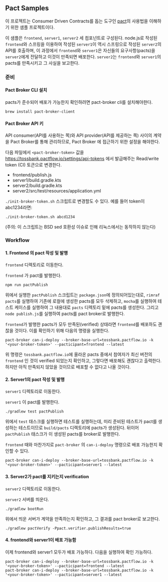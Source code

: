## Pact Samples

이 프로젝트는 Consumer Driven Contracts를 돕는 도구인 [pact](https://pact.io)의
사용법을 이해하기 위한 샘플 프로젝트이다.

이 샘플은 `frontend`, `server1`, `server2` 세 컴포넌트로 구성된다. node.js로
작성된 `frontend`와 스프링을 이용하여 작성된 `server1`이 역시 스프링으로 작성된
`server2`의 API를 호출하며, 이 과정에서 `frontend`와 `server1`은 자신들의
요구사항(pacts)을 `server2`에게 전달하고 이것이 만족되면 배포한다. `server2`는
`frontend`와 `server1`의 pacts를 만족시키고 그 사실을 보고한다.

### 준비

#### Pact Broker CLI 설치

pacts가 준수되어 배포가 가능한지 확인하려면 pact-broker cli를 설치해야한다.

    brew install pact-broker-client

#### Pact Broker API 키

API consumer(API를 사용하는 쪽)와 API provider(API를 제공하는 쪽) 사이의 계약을
Pact Broker를 통해 관리하므로, Pact Broker 에 접근하기 위한 설정을 해야한다.

다음 파일에서 `<pact-broker-token>` 값을
https://tossbank.pactflow.io/settings/api-tokens 에서 발급해주는 Read/write
token (CI) 토큰으로 변경한다.

* frontend/publish.js
* server1/build.gradle.kts
* server2/build.gradle.kts
* server2/src/test/resources/application.yml

`./init-broker-token.sh` 스크립트로 변경할도 수 있다. 예를 들어 token이 abc1234라면:

    ./init-broker-token.sh abcd1234

(주의: 이 스크립트는 BSD sed 호환성 이슈로 인해 리눅스에서는 동작하지 않는다)

### Workflow

#### 1. Frontend 의 pact 작성 및 발행

`frontend` 디렉토리로 이동한다.

`frontend` 가 pact를 발행한다.

    npm run pactPublish

위에서 실행한 `pactPublish` 스크립트는 `package.json`에 정의되어있는대로, `rimraf pacts`를 실행하여 기존에 로컬에 생성한 pacts를 모두 삭제하고, `mocha`를 실행하여 테스트 케이스를 실행하여 그 내용대로 `pacts` 디렉토리 밑에 pacts를 생성한다. 그리고 `node publish.js`를 실행하여 pacts를 pact broker로 발행한다.

`frontend`가 발행한 pacts가 모두 만족된(verified) 상태라면 `frontend`를 배포하도 괜찮을 것이다. 이를 확인하기 위해 다음의 명령을 실행한다.

    pact-broker can-i-deploy --broker-base-url=tossbank.pactflow.io -k '<your-broker-token>' --pacticipant=frontend --latest

위 명령은 `tossbank.pactflow.io`에 올라온 pacts 중에서 참여자가 최신 버전의 `frontend` 인 것이 verified 되었는지 확인하고, 그렇다면 배포해도 괜찮다고 출력한다. 하지만 아직 만족되지 않았을 것이므로 배포할 수 없다고 나올 것이다.

#### 2. Server1의 pact 작성 및 발행

`server1` 디렉토리로 이동한다.

`server1` 이 pact를 발행한다.

    ./gradlew test pactPublish

위에서 `test` 태스크를 실행하면 테스트를 실행하는데, 미리 준비된 테스트가 pact를 생성하는 테스트이므로 `build/pacts` 디렉토리에 pacts가 생성된다. 뒤이어 `pactPublish` 태스크가 이 생성된 pacts를 broker로 발행한다.

`frontend` 때와 마찬가지로 `pact-broker` 의 `can-i-deploy` 명령으로 배포 가능한지 확인할 수 있다.

    pact-broker can-i-deploy --broker-base-url=tossbank.pactflow.io -k '<your-broker-token>' --pacticipant=server1 --latest

#### 3. Server2가 pact를 지키는지 verification

`server2` 디렉토리로 이동한다.

`server2` 서버를 띄운다.

    ./gradlew bootRun

위에서 띄운 서버가 계약을 만족하는지 확인하고, 그 결과를 pact broker로 보고한다.

    ./gradlew pactVerify -Ppact.verifier.publishResults=true

#### 4. frontend와 server1이 배포 가능함

이제 frontend와 server1 모두가 배포 가능하다. 다음을 실행하여 확인 가능하다.

    pact-broker can-i-deploy --broker-base-url=tossbank.pactflow.io -k '<your-broker-token>' --pacticipant=frontend --latest
    pact-broker can-i-deploy --broker-base-url=tossbank.pactflow.io -k '<your-broker-token>' --pacticipant=server1 --latest
